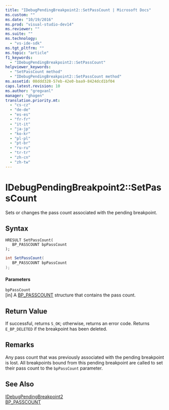 ```yaml
---
title: "IDebugPendingBreakpoint2::SetPassCount | Microsoft Docs"
ms.custom: ""
ms.date: "10/19/2016"
ms.prod: "visual-studio-dev14"
ms.reviewer: ""
ms.suite: ""
ms.technology: 
  - "vs-ide-sdk"
ms.tgt_pltfrm: ""
ms.topic: "article"
f1_keywords: 
  - "IDebugPendingBreakpoint2::SetPassCount"
helpviewer_keywords: 
  - "SetPassCount method"
  - "IDebugPendingBreakpoint2::SetPassCount method"
ms.assetid: 08ddd328-57eb-42e0-baa9-8424dcd1bf04
caps.latest.revision: 10
ms.author: "gregvanl"
manager: "ghogen"
translation.priority.mt: 
  - "cs-cz"
  - "de-de"
  - "es-es"
  - "fr-fr"
  - "it-it"
  - "ja-jp"
  - "ko-kr"
  - "pl-pl"
  - "pt-br"
  - "ru-ru"
  - "tr-tr"
  - "zh-cn"
  - "zh-tw"
---
```

# IDebugPendingBreakpoint2::SetPassCount
Sets or changes the pass count associated with the pending breakpoint.  
  
## Syntax  
  
```cpp#  
HRESULT SetPassCount(   
   BP_PASSCOUNT bpPassCount  
);  
```  
  
```c#  
int SetPassCount(   
   BP_PASSCOUNT bpPassCount  
);  
```  
  
#### Parameters  
 `bpPassCount`  
 [in] A [BP_PASSCOUNT](../extensibility/bp_passcount.md) structure that contains the pass count.  
  
## Return Value  
 If successful, returns `S_OK`; otherwise, returns an error code. Returns `E_BP_DELETED` if the breakpoint has been deleted.  
  
## Remarks  
 Any pass count that was previously associated with the pending breakpoint is lost. All breakpoints bound from this pending breakpoint are called to set their pass count to the `bpPassCount` parameter.  
  
## See Also  
 [IDebugPendingBreakpoint2](../extensibility/idebugpendingbreakpoint2.md)   
 [BP_PASSCOUNT](../extensibility/bp_passcount.md)